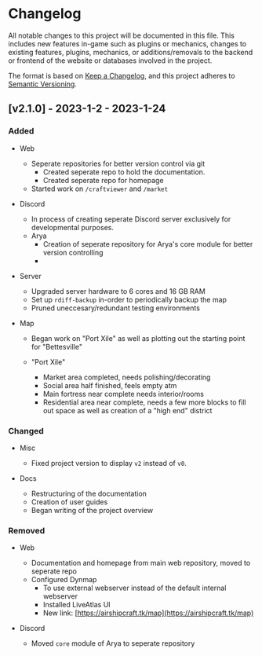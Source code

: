 # Changelog

All notable changes to this project will be documented in this file. This includes new features in-game such as plugins or mechanics, changes to existing features, plugins, mechanics, or additions/removals to the backend or frontend of the website or databases involved in the project. 

The format is based on [Keep a Changelog](https://keepachangelog.com/en/1.0.0/),
and this project adheres to [Semantic Versioning](https://semver.org/spec/v2.0.0.html).

## [v2.1.0] - 2023-1-2 - 2023-1-24
### Added 
- Web
  - Seperate repositories for better version control via git
    - Created seperate repo to hold the documentation.
    - Created seperate repo for homepage
  - Started work on ``/craftviewer`` and ``/market``

- Discord
  - In process of creating seperate Discord server exclusively for developmental purposes.
  - Arya
    - Creation of seperate repository for Arya's core module for better version controlling
    - 

- Server
  - Upgraded server hardware to 6 cores and 16 GB RAM
  - Set up ``rdiff-backup`` in-order to periodically backup the map
  - Pruned uneccesary/redundant testing environments

- Map
  - Began work on "Port Xile" as well as plotting out the starting point for "Bettesville"   
  
  - "Port Xile"
    - Market area completed, needs polishing/decorating
    - Social area half finished, feels empty atm
    - Main fortress near complete needs interior/rooms
    - Residential area near complete, needs a few more blocks to fill out space as well as creation of a "high end" district

### Changed
- Misc
  - Fixed project version to display ``v2`` instead of ``v0``.

- Docs
  - Restructuring of the documentation
  - Creation of user guides
  - Began writing of the project overview

### Removed
- Web
  - Documentation and homepage from main web repository, moved to seperate repo
  - Configured Dynmap 
    - To use external webserver instead of the default internal webserver
    - Installed LiveAtlas UI
    - New link: [https://airshipcraft.tk/map](https://airshipcraft.tk/map)

- Discord
  - Moved ``core`` module of Arya to seperate repository